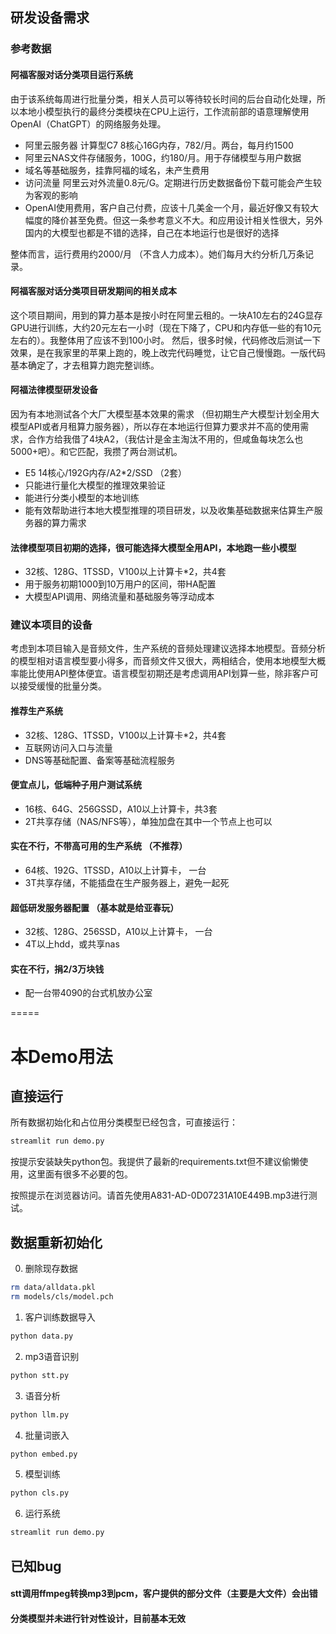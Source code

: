 ## 研发设备需求

### 参考数据

#### 阿福客服对话分类项目运行系统
由于该系统每周进行批量分类，相关人员可以等待较长时间的后台自动化处理，所以本地小模型执行的最终分类模块在CPU上运行，工作流前部的语意理解使用OpenAI（ChatGPT）的网络服务处理。

* 阿里云服务器 计算型C7 8核心16G内存，782/月。两台，每月约1500
* 阿里云NAS文件存储服务，100G，约180/月。用于存储模型与用户数据
* 域名等基础服务，挂靠阿福的域名，未产生费用
* 访问流量 阿里云对外流量0.8元/G。定期进行历史数据备份下载可能会产生较为客观的影响
* OpenAI使用费用，客户自己付费，应该十几美金一个月，最近好像又有较大幅度的降价甚至免费。但这一条参考意义不大。和应用设计相关性很大，另外国内的大模型也都是不错的选择，自己在本地运行也是很好的选择

整体而言，运行费用约2000/月 （不含人力成本）。她们每月大约分析几万条记录。

#### 阿福客服对话分类项目研发期间的相关成本
这个项目期间，用到的算力基本是按小时在阿里云租的。一块A10左右的24G显存GPU进行训练，大约20元左右一小时（现在下降了，CPU和内存低一些的有10元左右的）。我整体用了应该不到100小时。
然后，很多时候，代码修改后测试一下效果，是在我家里的苹果上跑的，晚上改完代码睡觉，让它自己慢慢跑。一版代码基本确定了，才去租算力跑完整训练。

#### 阿福法律模型研发设备
因为有本地测试各个大厂大模型基本效果的需求 （但初期生产大模型计划全用大模型API或者月租算力服务器），所以存在本地运行但算力要求并不高的使用需求，合作方给我借了4块A2，（我估计是金主淘汰不用的，但咸鱼每块怎么也5000+吧）。和它匹配，我攒了两台测试机。

* E5 14核心/192G内存/A2*2/SSD （2套）
* 只能进行量化大模型的推理效果验证
* 能进行分类小模型的本地训练
* 能有效帮助进行本地大模型推理的项目研发，以及收集基础数据来估算生产服务器的算力需求

#### 法律模型项目初期的选择，很可能选择大模型全用API，本地跑一些小模型
* 32核、128G、1TSSD，V100以上计算卡*2，共4套
* 用于服务初期1000到10万用户的区间，带HA配置
* 大模型API调用、网络流量和基础服务等浮动成本

### 建议本项目的设备
考虑到本项目输入是音频文件，生产系统的音频处理建议选择本地模型。音频分析的模型相对语言模型要小得多，而音频文件又很大，两相结合，使用本地模型大概率能比使用API整体便宜。语言模型初期还是考虑调用API划算一些，除非客户可以接受缓慢的批量分类。

#### 推荐生产系统
* 32核、128G、1TSSD，V100以上计算卡*2，共4套
* 互联网访问入口与流量
* DNS等基础配置、备案等基础流程服务

#### 便宜点儿，低端种子用户测试系统
* 16核、64G、256GSSD，A10以上计算卡，共3套
* 2T共享存储（NAS/NFS等），单独加盘在其中一个节点上也可以

#### 实在不行，不带高可用的生产系统 （不推荐）
* 64核、192G、1TSSD，A10以上计算卡， 一台
* 3T共享存储，不能插盘在生产服务器上，避免一起死

#### 超低研发服务器配置 （基本就是给亚春玩）
* 32核、128G、256SSD，A10以上计算卡， 一台
* 4T以上hdd，或共享nas

#### 实在不行，捐2/3万块钱
* 配一台带4090的台式机放办公室

=====

# 本Demo用法

## 直接运行
所有数据初始化和占位用分类模型已经包含，可直接运行：

~~~bash
streamlit run demo.py
~~~
按提示安装缺失python包。我提供了最新的requirements.txt但不建议偷懒使用，这里面有很多不必要的包。

按照提示在浏览器访问。请首先使用A831-AD-0D07231A10E449B.mp3进行测试。

## 数据重新初始化

0. 删除现存数据 

~~~bash
rm data/alldata.pkl
rm models/cls/model.pch
~~~

1. 客户训练数据导入

~~~bash
python data.py
~~~

2. mp3语音识别

~~~bash
python stt.py
~~~

3. 语音分析

~~~bash
python llm.py
~~~

4. 批量词嵌入

~~~bash
python embed.py
~~~

5. 模型训练

~~~bash
python cls.py
~~~

6. 运行系统

~~~bash
streamlit run demo.py
~~~

## 已知bug

#### stt调用ffmpeg转换mp3到pcm，客户提供的部分文件（主要是大文件）会出错

#### 分类模型并未进行针对性设计，目前基本无效




